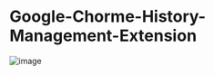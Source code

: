 # Google-Chorme-History-Management-Extension

![image](https://github.com/IT810/Google-Chorme-History-Management-Extension/assets/55732539/12785e26-0ad4-43f6-9c88-a12e63aece6d)
